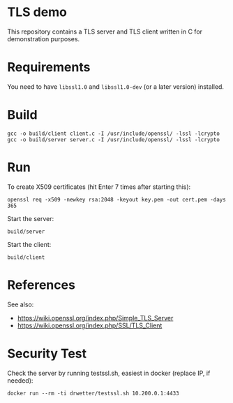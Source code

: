 # TLS demo

This repository contains a TLS server and TLS client written in C for demonstration purposes.

# Requirements

You need to have `libssl1.0` and `libssl1.0-dev` (or a later version) installed.

# Build

```
gcc -o build/client client.c -I /usr/include/openssl/ -lssl -lcrypto
gcc -o build/server server.c -I /usr/include/openssl/ -lssl -lcrypto
```

# Run

To create X509 certificates (hit Enter 7 times after starting this):
```
openssl req -x509 -newkey rsa:2048 -keyout key.pem -out cert.pem -days 365
```

Start the server:
```
build/server
```

Start the client:
```
build/client
```

# References

See also:
* https://wiki.openssl.org/index.php/Simple_TLS_Server
* https://wiki.openssl.org/index.php/SSL/TLS_Client

# Security Test

Check the server by running testssl.sh, easiest in docker (replace IP, if needed):
```
docker run --rm -ti drwetter/testssl.sh 10.200.0.1:4433
```
